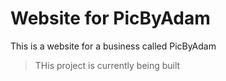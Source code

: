 # Website for PicByAdam

This is a website for a business called PicByAdam

> THis project is currently being built